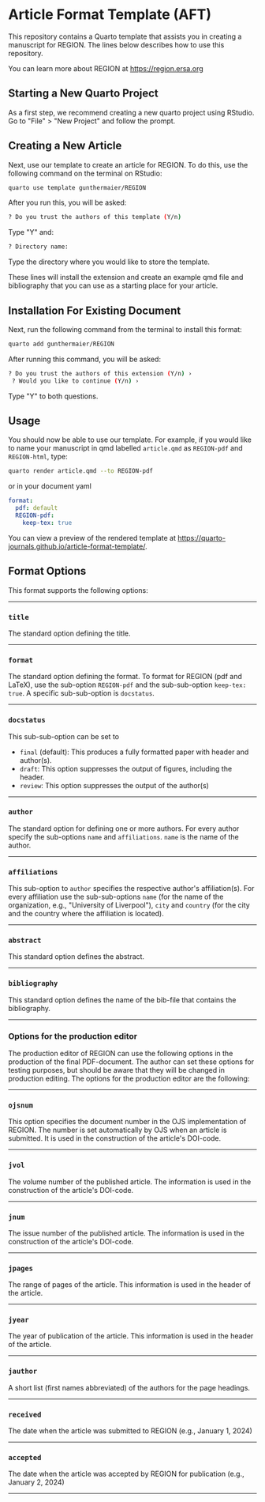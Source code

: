 # Article Format Template (AFT)

This repository contains a Quarto template that assists you in creating a manuscript for
REGION. The lines below describes how to use this repository. 

You can learn more about REGION at <https://region.ersa.org>

## Starting a New Quarto Project

As a first step, we recommend creating a new quarto project using RStudio. Go to "File" > "New Project" and follow the prompt.

## Creating a New Article

Next, use our template to create an article for REGION. To do
this, use the following command on the terminal on RStudio:

``` bash
quarto use template gunthermaier/REGION
```
After you run this, you will be asked:

``` bash
? Do you trust the authors of this template (Y/n)
```
Type "Y" and:

``` bash
? Directory name:
```
Type the directory where you would like to store the template.

These lines will install the extension and create an example qmd file and
bibliography that you can use as a starting place for your article.

## Installation For Existing Document

Next, run the following command from the terminal to install this format:

``` bash
quarto add gunthermaier/REGION
```
After running this command, you will be asked:

``` bash
? Do you trust the authors of this extension (Y/n) ›
 ? Would you like to continue (Y/n) ›
```

Type "Y" to both questions.

## Usage

You should now be able to use our template. For example, if you would like to name your manuscript in qmd labelled `article.qmd` as `REGION-pdf` and
`REGION-html`, type:

``` bash
quarto render article.qmd --to REGION-pdf
```

or in your document yaml

``` yaml
format:
  pdf: default
  REGION-pdf:
    keep-tex: true    
```

You can view a preview of the rendered template at
<https://quarto-journals.github.io/article-format-template/>.

## Format Options

This format supports the following options:

------------------------------------------------------------------------

### `title`

The standard option defining the title.

------------------------------------------------------------------------

### `format`

The standard option defining the format. To format for REGION (pdf and
LaTeX), use the sub-option `REGION-pdf` and the sub-sub-option
`keep-tex: true`. A specific sub-sub-option is `docstatus`.

------------------------------------------------------------------------

### `docstatus`

This sub-sub-option can be set to

-   `final` (default): This produces a fully formatted paper with header
    and author(s).
-   `draft`: This option suppresses the output of figures, including the
    header.
-   `review`: This option suppresses the output of the author(s)

------------------------------------------------------------------------

### `author`

The standard option for defining one or more authors. For every author
specify the sub-options `name` and `affiliations`. `name` is the name of
the author.

------------------------------------------------------------------------

### `affiliations`

This sub-option to `author` specifies the respective author's
affiliation(s). For every affiliation use the sub-sub-options `name`
(for the name of the organization, e.g., "University of Liverpool"),
`city` and `country` (for the city and the country where the affiliation
is located).

------------------------------------------------------------------------

### `abstract`

This standard option defines the abstract.

------------------------------------------------------------------------

### `bibliography`

This standard option defines the name of the bib-file that contains the
bibliography.

------------------------------------------------------------------------

### Options for the production editor

The production editor of REGION can use the following options in the
production of the final PDF-document. The author can set these options
for testing purposes, but should be aware that they will be changed in
production editing. The options for the production editor are the following:

------------------------------------------------------------------------

### `ojsnum`

This option specifies the document number in the OJS implementation of
REGION. The number is set automatically by OJS when an article is
submitted. It is used in the construction of the article's DOI-code.

------------------------------------------------------------------------

### `jvol`

The volume number of the published article. The information is used in
the construction of the article's DOI-code.

------------------------------------------------------------------------

### `jnum`

The issue number of the published article. The information is used in
the construction of the article's DOI-code.

------------------------------------------------------------------------

### `jpages`

The range of pages of the article. This information is used in the
header of the article.

------------------------------------------------------------------------

### `jyear`

The year of publication of the article. This information is used in the
header of the article.

------------------------------------------------------------------------

### `jauthor`

A short list (first names abbreviated) of the authors for the page
headings.

------------------------------------------------------------------------

### `received`

The date when the article was submitted to REGION (e.g., January 1,
2024)

------------------------------------------------------------------------

### `accepted`

The date when the article was accepted by REGION for publication (e.g.,
January 2, 2024)

------------------------------------------------------------------------
